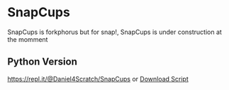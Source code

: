 # SnapCups
SnapCups is forkphorus but for snap!, SnapCups is under construction at the momment

## Python Version 
https://repl.it/@Daniel4Scratch/SnapCups or [Download Script](/SnapCups/main.py)
